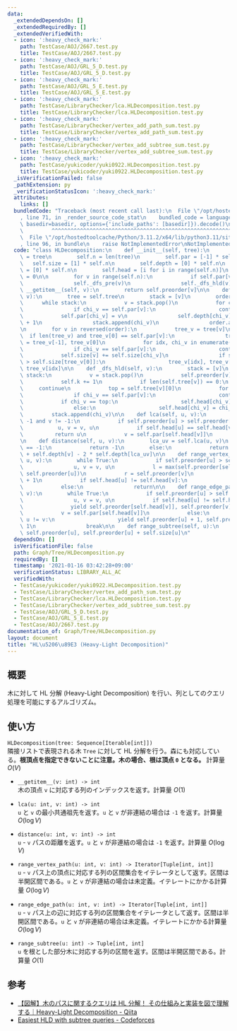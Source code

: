 ```yaml
---
data:
  _extendedDependsOn: []
  _extendedRequiredBy: []
  _extendedVerifiedWith:
  - icon: ':heavy_check_mark:'
    path: TestCase/AOJ/2667.test.py
    title: TestCase/AOJ/2667.test.py
  - icon: ':heavy_check_mark:'
    path: TestCase/AOJ/GRL_5_D.test.py
    title: TestCase/AOJ/GRL_5_D.test.py
  - icon: ':heavy_check_mark:'
    path: TestCase/AOJ/GRL_5_E.test.py
    title: TestCase/AOJ/GRL_5_E.test.py
  - icon: ':heavy_check_mark:'
    path: TestCase/LibraryChecker/lca.HLDecomposition.test.py
    title: TestCase/LibraryChecker/lca.HLDecomposition.test.py
  - icon: ':heavy_check_mark:'
    path: TestCase/LibraryChecker/vertex_add_path_sum.test.py
    title: TestCase/LibraryChecker/vertex_add_path_sum.test.py
  - icon: ':heavy_check_mark:'
    path: TestCase/LibraryChecker/vertex_add_subtree_sum.test.py
    title: TestCase/LibraryChecker/vertex_add_subtree_sum.test.py
  - icon: ':heavy_check_mark:'
    path: TestCase/yukicoder/yuki0922.HLDecomposition.test.py
    title: TestCase/yukicoder/yuki0922.HLDecomposition.test.py
  _isVerificationFailed: false
  _pathExtension: py
  _verificationStatusIcon: ':heavy_check_mark:'
  attributes:
    links: []
  bundledCode: "Traceback (most recent call last):\n  File \"/opt/hostedtoolcache/Python/3.11.2/x64/lib/python3.11/site-packages/onlinejudge_verify/documentation/build.py\"\
    , line 71, in _render_source_code_stat\n    bundled_code = language.bundle(stat.path,\
    \ basedir=basedir, options={'include_paths': [basedir]}).decode()\n          \
    \         ^^^^^^^^^^^^^^^^^^^^^^^^^^^^^^^^^^^^^^^^^^^^^^^^^^^^^^^^^^^^^^^^^^^^^^^^^^^^^^^^^\n\
    \  File \"/opt/hostedtoolcache/Python/3.11.2/x64/lib/python3.11/site-packages/onlinejudge_verify/languages/python.py\"\
    , line 96, in bundle\n    raise NotImplementedError\nNotImplementedError\n"
  code: "class HLDecomposition:\n    def __init__(self, tree):\n        self.tree\
    \ = tree\n        self.n = len(tree)\n        self.par = [-1] * self.n\n     \
    \   self.size = [1] * self.n\n        self.depth = [0] * self.n\n        self.preorder\
    \ = [0] * self.n\n        self.head = [i for i in range(self.n)]\n        self.k\
    \ = 0\n\n        for v in range(self.n):\n            if self.par[v] == -1:\n\
    \                self._dfs_pre(v)\n                self._dfs_hld(v)\n\n    def\
    \ __getitem__(self, v):\n        return self.preorder[v]\n\n    def _dfs_pre(self,\
    \ v):\n        tree = self.tree\n        stack = [v]\n        order = [v]\n  \
    \      while stack:\n            v = stack.pop()\n            for chi_v in tree[v]:\n\
    \                if chi_v == self.par[v]:\n                    continue\n    \
    \            self.par[chi_v] = v\n                self.depth[chi_v] = self.depth[v]\
    \ + 1\n                stack.append(chi_v)\n                order.append(chi_v)\n\
    \n        for v in reversed(order):\n            tree_v = tree[v]\n          \
    \  if len(tree_v) and tree_v[0] == self.par[v]:\n                tree_v[0], tree_v[-1]\
    \ = tree_v[-1], tree_v[0]\n            for idx, chi_v in enumerate(tree_v):\n\
    \                if chi_v == self.par[v]:\n                    continue\n    \
    \            self.size[v] += self.size[chi_v]\n                if self.size[chi_v]\
    \ > self.size[tree_v[0]]:\n                    tree_v[idx], tree_v[0] = tree_v[0],\
    \ tree_v[idx]\n\n    def _dfs_hld(self, v):\n        stack = [v]\n        while\
    \ stack:\n            v = stack.pop()\n            self.preorder[v] = self.k\n\
    \            self.k += 1\n            if len(self.tree[v]) == 0:\n           \
    \     continue\n            top = self.tree[v][0]\n            for chi_v in reversed(self.tree[v]):\n\
    \                if chi_v == self.par[v]:\n                    continue\n    \
    \            if chi_v == top:\n                    self.head[chi_v] = self.head[v]\n\
    \                else:\n                    self.head[chi_v] = chi_v\n       \
    \         stack.append(chi_v)\n\n    def lca(self, u, v):\n        while u !=\
    \ -1 and v != -1:\n            if self.preorder[u] > self.preorder[v]:\n     \
    \           u, v = v, u\n            if self.head[u] == self.head[v]:\n      \
    \          return u\n            v = self.par[self.head[v]]\n        return -1\n\
    \n    def distance(self, u, v):\n        lca_uv = self.lca(u, v)\n        if lca_uv\
    \ == -1:\n            return -1\n        else:\n            return self.depth[u]\
    \ + self.depth[v] - 2 * self.depth[lca_uv]\n\n    def range_vertex_path(self,\
    \ u, v):\n        while True:\n            if self.preorder[u] > self.preorder[v]:\n\
    \                u, v = v, u\n            l = max(self.preorder[self.head[v]],\
    \ self.preorder[u])\n            r = self.preorder[v]\n            yield l, r\
    \ + 1\n            if self.head[u] != self.head[v]:\n                v = self.par[self.head[v]]\n\
    \            else:\n                return\n\n    def range_edge_path(self, u,\
    \ v):\n        while True:\n            if self.preorder[u] > self.preorder[v]:\n\
    \                u, v = v, u\n            if self.head[u] != self.head[v]:\n \
    \               yield self.preorder[self.head[v]], self.preorder[v] + 1\n    \
    \            v = self.par[self.head[v]]\n            else:\n                if\
    \ u != v:\n                    yield self.preorder[u] + 1, self.preorder[v] +\
    \ 1\n                break\n\n    def range_subtree(self, u):\n        return\
    \ self.preorder[u], self.preorder[u] + self.size[u]\n"
  dependsOn: []
  isVerificationFile: false
  path: Graph/Tree/HLDecomposition.py
  requiredBy: []
  timestamp: '2021-01-16 03:42:28+09:00'
  verificationStatus: LIBRARY_ALL_AC
  verifiedWith:
  - TestCase/yukicoder/yuki0922.HLDecomposition.test.py
  - TestCase/LibraryChecker/vertex_add_path_sum.test.py
  - TestCase/LibraryChecker/lca.HLDecomposition.test.py
  - TestCase/LibraryChecker/vertex_add_subtree_sum.test.py
  - TestCase/AOJ/GRL_5_D.test.py
  - TestCase/AOJ/GRL_5_E.test.py
  - TestCase/AOJ/2667.test.py
documentation_of: Graph/Tree/HLDecomposition.py
layout: document
title: "HL\u5206\u89E3 (Heavy-Light Decomposition)"
---
```


## 概要
木に対して HL 分解 (Heavy-Light Decomposition) を行い、列としてのクエリ処理を可能にするアルゴリズム。

## 使い方
`HLDecomposition(tree: Sequence[Iterable[int]])`  
隣接リストで表現される木 `Tree` に対して HL 分解を行う。森にも対応している。**根頂点を指定できないことに注意。木の場合、根は頂点 `0` となる。** 計算量 $O(V)$

- `__getitem__(v: int) -> int`  
木の頂点 `v` に対応する列のインデックスを返す。計算量 $O(1)$

- `lca(u: int, v: int) -> int`  
`u` と `v` の最小共通祖先を返す。`u` と `v` が非連結の場合は `-1` を返す。計算量 $O(\log V)$

- `distance(u: int, v: int) -> int`  
`u` - `v` パスの距離を返す。`u` と `v` が非連結の場合は `-1` を返す。計算量 $O(\log V)$

- `range_vertex_path(u: int, v: int) -> Iterator[Tuple[int, int]]`  
`u` - `v` パス上の頂点に対応する列の区間集合をイテレータとして返す。区間は半開区間である。`u` と `v` が非連結の場合は未定義。イテレートにかかる計算量 $O(\log V)$

- `range_edge_path(u: int, v: int) -> Iterator[Tuple[int, int]]`  
`u` - `v` パス上の辺に対応する列の区間集合をイテレータとして返す。区間は半開区間である。`u` と `v` が非連結の場合は未定義。イテレートにかかる計算量 $O(\log V)$

- `range_subtree(u: int) -> Tuple[int, int]`  
`u` を根とした部分木に対応する列の区間を返す。区間は半開区間である。計算量 $O(1)$

## 参考
- [【図解】木のパスに関するクエリは HL 分解！ その仕組みと実装を図で理解する｜Heavy-Light Decomposition - Qiita](https://qiita.com/Pro_ktmr/items/4e1e051ea0561772afa3)
- [Easiest HLD with subtree queries - Codeforces](https://codeforces.com/blog/entry/53170)